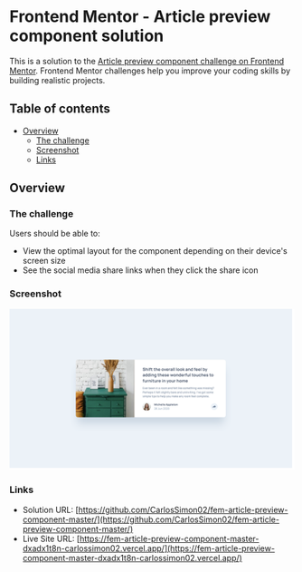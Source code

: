 # Frontend Mentor - Article preview component solution

This is a solution to the [Article preview component challenge on Frontend Mentor](https://www.frontendmentor.io/challenges/article-preview-component-dYBN_pYFT). Frontend Mentor challenges help you improve your coding skills by building realistic projects. 

## Table of contents

- [Overview](#overview)
  - [The challenge](#the-challenge)
  - [Screenshot](#screenshot)
  - [Links](#links)

## Overview

### The challenge

Users should be able to:

- View the optimal layout for the component depending on their device's screen size
- See the social media share links when they click the share icon

### Screenshot

![](./screenshot.png)

### Links

- Solution URL: [https://github.com/CarlosSimon02/fem-article-preview-component-master/](https://github.com/CarlosSimon02/fem-article-preview-component-master/)
- Live Site URL: [https://fem-article-preview-component-master-dxadx1t8n-carlossimon02.vercel.app/](https://fem-article-preview-component-master-dxadx1t8n-carlossimon02.vercel.app/)
